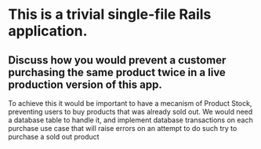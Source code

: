 # This is a trivial single-file Rails application.

## Discuss how you would prevent a customer purchasing the same product twice in a live production version of this app.

To achieve this it would be important to have a mecanism of Product Stock, preventing users to buy products that was already sold out. We would need a database table to handle it, and implement database transactions on each purchase use case that will raise errors on an attempt to do such try to purchase a sold out product
